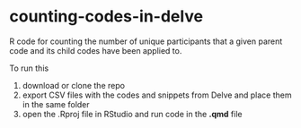 # counting-codes-in-delve

R code for counting the number of unique participants that a given parent code and its child codes have been applied to.

To run this 

1. download or clone the repo
2. export CSV files with the codes and snippets from Delve and place them in the same folder
3. open the .Rproj file in RStudio and run code in the **.qmd** file

